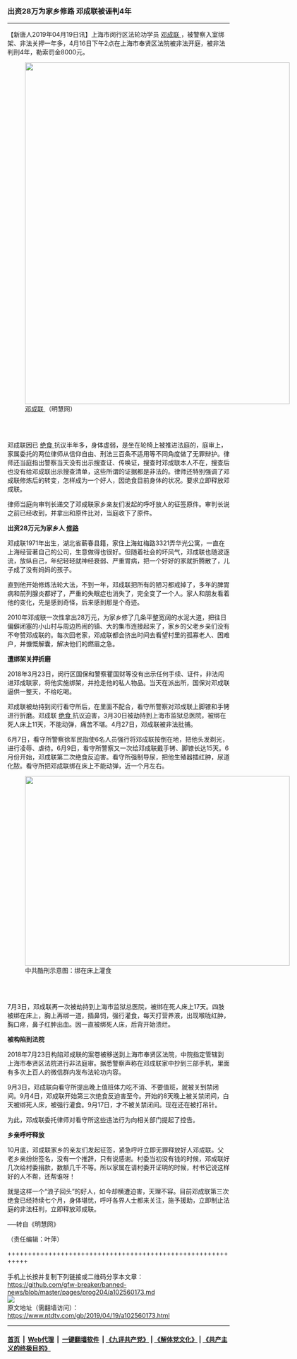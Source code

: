 ### 出资28万为家乡修路  邓成联被诬判4年
------------------------

<div class="post_content" itemprop="articleBody">
 <p>
  【新唐人2019年04月19日讯】上海市闵行区法轮功学员
  <a href="https://www.ntdtv.com/gb/邓成联.htm">
   邓成联
  </a>
  ，被警察入室绑架、非法关押一年多，4月16日下午2点在上海市奉贤区法院被非法开庭，被非法判刑4年，勒索罚金8000元。
 </p>
 <figure class="wp-caption alignnone" id="attachment_102560178" style="width: 600px">
  <img alt="" class="size-medium wp-image-102560178" height="773" src="https://www.ntdtv.com/assets/uploads/2019/04/1-245-600x773.jpg" width="600">
   <br/><figcaption class="wp-caption-text">
    <a href="https://www.ntdtv.com/gb/邓成联.htm">
     邓成联
    </a>
    （明慧网）
   </figcaption><br/>
  </img>
 </figure><br/>
 <p>
  邓成联因已
  <a href="https://www.ntdtv.com/gb/绝食.htm">
   绝食
  </a>
  抗议半年多，身体虚弱，是坐在轮椅上被推进法庭的，庭审上，家属委托的两位律师从信仰自由、刑法三百条不适用等不同角度做了无罪辩护。律师还当庭指出警察当天没有出示搜查证、传唤证，搜查时邓成联本人不在，搜查后也没有给邓成联出示搜查清单，这些所谓的证据都是非法的。律师还特别强调了邓成联修炼后的转变，怎样成为一个好人，因绝食目前身体的状况。要求立即释放邓成联。
 </p>
 <p>
  律师当庭向审判长递交了邓成联家乡亲友们发起的呼吁放人的征签原件。审判长说之前已经收到，并拿出和原件比对，当庭收下了原件。
 </p>
 <p>
  <strong>
   出资28万元为家乡人
   <a href="https://www.ntdtv.com/gb/修路.htm">
    修路
   </a>
  </strong>
 </p>
 <p>
  邓成联1971年出生，湖北省蕲春县籍，家住上海虹梅路3321弄华光公寓，一直在上海经营著自己的公司，生意做得也很好。但随着社会的坏风气，邓成联也随波逐流，放纵自己，年纪轻轻就神经衰弱、严重胃病，把一个好好的家就折腾散了，儿子成了没有妈妈的孩子。
 </p>
 <p>
  直到他开始修炼法轮大法，不到一年，邓成联把所有的陋习都戒掉了，多年的脾胃病和前列腺炎都好了，严重的失眠症也消失了，完全变了一个人。家人和朋友看着他的变化，先是感到奇怪，后来感到那是个奇迹。
 </p>
 <p>
  2010年邓成联一次性拿出28万元，为家乡修了几条平整宽阔的水泥大道，把往日偏僻闭塞的小山村与周边热闹的镇、大的集市连接起来了，家乡的父老乡亲们没有不夸赞邓成联的。每次回老家，邓成联都会挤出时间去看望村里的孤寡老人、困难户，并慷慨解囊，解决他们的燃眉之急。
 </p>
 <p>
  <strong>
   遭绑架关押折磨
  </strong>
 </p>
 <p>
  2018年3月23日，闵行区国保和警察瞿国财等没有出示任何手续、证件，非法闯进邓成联家，将他实施绑架，并抢走他的私人物品。当天在派出所，国保对邓成联逼供一整天，不给吃喝。
 </p>
 <p>
  邓成联被劫持到闵行看守所后，在里面不配合，看守所警察对邓成联上脚镣和手铐进行折磨。邓成联
  <a href="https://www.ntdtv.com/gb/绝食.htm">
   绝食
  </a>
  抗议迫害，3月30日被劫持到上海市监狱总医院，被绑在死人床上11天，不能动弹，痛苦不堪。4月27日，邓成联被非法批捕。
 </p>
 <p>
  6月7日，看守所警察徐军民指使6名人员强行将邓成联按倒在地，把他头发剃光，进行凌辱、虐待。6月9日，看守所警察又一次给邓成联戴手铐、脚镣长达15天。6月份开始，邓成联第二次绝食反迫害。看守所强制导尿，把他生殖器插红肿，尿道化脓。看守所把邓成联绑在床上不能动弹，近一个月左右。
 </p>
 <figure class="wp-caption aligncenter" id="attachment_102560180" style="width: 600px">
  <img alt="" class="size-medium wp-image-102560180" height="429" src="https://www.ntdtv.com/assets/uploads/2019/04/2-64-600x429.jpg" width="600">
   <br/><figcaption class="wp-caption-text">
    中共酷刑示意图：绑在床上灌食
   </figcaption><br/>
  </img>
 </figure><br/>
 <p>
  7月3日，邓成联再一次被劫持到上海市监狱总医院，被绑在死人床上17天。四肢被绑在床上，胸上再绑一道，插鼻饲，强行灌食，每天打营养液，出现喉咙红肿，胸口疼，鼻子红肿出血。因一直被绑死人床，后背开始溃烂。
 </p>
 <p>
  <strong>
   被构陷到法院
  </strong>
 </p>
 <p>
  2018年7月23日构陷邓成联的案卷被移送到上海市奉贤区法院，中院指定管辖到上海市奉贤区法院进行非法庭审。据悉警察声称在邓成联家中抄到三部手机，里面有多次上百人的微信群内发布法轮功内容。
 </p>
 <p>
  9月3日，邓成联向看守所提出晚上值班体力吃不消、不要值班，就被关到禁闭间。9月4日，邓成联开始第三次绝食反迫害至今。开始的8天晚上被关禁闭间，白天被绑死人床，被强行灌食。9月17日，才不被关禁闭间。现在还在被打吊针。
 </p>
 <p>
  为此，邓成联委托律师对看守所这些违法行为向相关部门提起了控告。
 </p>
 <p>
  <strong>
   乡亲呼吁释放
  </strong>
 </p>
 <p>
  10月底，邓成联家乡的亲友们发起征签，紧急呼吁立即无罪释放好人邓成联。父老乡亲纷纷签名，没有一个推辞，只有说感谢。村委当初没有钱的时候，邓成联好几次给村委捐款，数额几千不等。所以家属在请村委开证明的时候，村书记说这样好的人不帮，还帮谁呀！
 </p>
 <p>
  就是这样一个“浪子回头”的好人，如今却横遭迫害，天理不容。目前邓成联第三次绝食已经持续七个月，身体堪忧，呼吁各界人士都来关注，施予援助，立即制止法庭的非法枉判，立即释放邓成联。
 </p>
 <p>
  ──转自《明慧网》
 </p>
 <p>
  （责任编辑：叶萍）
 </p>
 <div class="single_ad">
 </div>
</div>

+++++++++++++++++++++++++++++++++++++++++++++++++++++++++++<br/><br/>
手机上长按并复制下列链接或二维码分享本文章：<br/>
https://github.com/gfw-breaker/banned-news/blob/master/pages/prog204/a102560173.md <br/>
<a href='https://github.com/gfw-breaker/banned-news/blob/master/pages/prog204/a102560173.md'><img src='https://github.com/gfw-breaker/banned-news/blob/master/pages/prog204/a102560173.md.png'/></a> <br/>
原文地址（需翻墙访问）：https://www.ntdtv.com/gb/2019/04/19/a102560173.html


------------------------
#### [首页](https://github.com/gfw-breaker/banned-news/blob/master/README.md) &nbsp;|&nbsp; [Web代理](https://github.com/labour-camp/helloworld) &nbsp;|&nbsp; [一键翻墙软件](https://github.com/gfw-breaker/nogfw/blob/master/README.md) &nbsp;| [《九评共产党》](https://github.com/gfw-breaker/9ping.md/blob/master/README.md#九评之一评共产党是什么) | [《解体党文化》](https://github.com/gfw-breaker/jtdwh.md/blob/master/README.md) | [《共产主义的终极目的》](https://github.com/gfw-breaker/gczydzjmd.md/blob/master/README.md)

